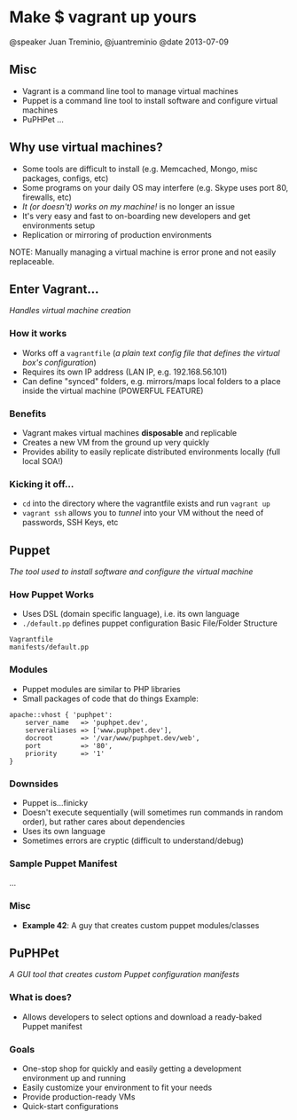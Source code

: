 # Make $ vagrant up yours
@speaker Juan Treminio, @juantreminio
@date 2013-07-09

## Misc
- Vagrant is a command line tool to manage virtual machines
- Puppet is a command line tool to install software and configure virtual machines
- PuPHPet …

## Why use virtual machines?
- Some tools are difficult to install (e.g. Memcached, Mongo, misc packages, configs, etc)
- Some programs on your daily OS may interfere (e.g. Skype uses port 80, firewalls, etc)
- *It (or doesn't) works on my machine!* is no longer an issue
- It's very easy and fast to on-boarding new developers and get environments setup
- Replication or mirroring of production environments

NOTE: Manually managing a virtual machine is error prone and not easily replaceable.

## Enter Vagrant…
*Handles virtual machine creation*

### How it works
- Works off a `vagrantfile` (*a plain text config file that defines the virtual box's configuration*)
- Requires its own IP address (LAN IP, e.g. 192.168.56.101)
- Can define "synced" folders, e.g. mirrors/maps local folders to a place inside the virtual machine (POWERFUL FEATURE)

### Benefits
- Vagrant makes virtual machines **disposable** and replicable
- Creates a new VM from the ground up very quickly
- Provides ability to easily replicate distributed environments locally (full local SOA!)

### Kicking it off...
- `cd` into the directory where the vagrantfile exists and run `vagrant up`
- `vagrant ssh` allows you to *tunnel* into your VM without the need of passwords, SSH Keys, etc

## Puppet
*The tool used to install software and configure the virtual machine*

### How Puppet Works
- Uses DSL (domain specific language), i.e. its own language
- `./default.pp` defines puppet configuration
Basic File/Folder Structure
```
Vagrantfile
manifests/default.pp
```

### Modules
- Puppet modules are similar to PHP libraries
- Small packages of code that do things
Example:
```
apache::vhost { 'puphpet':
	server_name   => 'puphpet.dev',
	serveraliases => ['www.puphpet.dev'],
	docroot       => '/var/www/puphpet.dev/web',
	port          => '80',
	priority      => '1'
}
```

### Downsides
- Puppet is…finicky
- Doesn't execute sequentially (will sometimes run commands in random order), but rather cares about dependencies
- Uses its own language
- Sometimes errors are cryptic (difficult to understand/debug)

### Sample Puppet Manifest
…

### Misc
- **Example 42**: A guy that creates custom puppet modules/classes

## PuPHPet
*A GUI tool that creates custom Puppet configuration manifests*

### What is does?
- Allows developers to select options and download a ready-baked Puppet manifest

### Goals
- One-stop shop for quickly and easily getting a development environment up and running
- Easily customize your environment to fit your needs
- Provide production-ready VMs
- Quick-start configurations